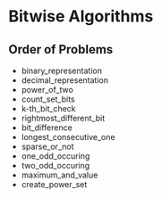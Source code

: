 # Bitwise Algorithms
## Order of Problems
- binary_representation
- decimal_representation
- power_of_two
- count_set_bits
- k-th_bit_check
- rightmost_different_bit
- bit_difference
- longest_consecutive_one
- sparse_or_not
- one_odd_occuring
- two_odd_occuring
- maximum_and_value
- create_power_set
